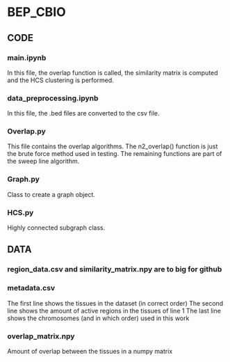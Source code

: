 # BEP_CBIO

## CODE
### main.ipynb
In this file, the overlap function is called, the similarity matrix is computed and the HCS clustering is performed.

### data_preprocessing.ipynb
In this file, the .bed files are converted to the csv file.

### Overlap.py
This file contains the overlap algorithms. 
The n2_overlap() function is just the brute force method used in testing.
The remaining functions are part of the sweep line algorithm.

### Graph.py
Class to create a graph object. 

### HCS.py
Highly connected subgraph class.

## DATA
### region_data.csv and similarity_matrix.npy are to big for github
### metadata.csv
The first line shows the tissues in the dataset (in correct order)
The second line shows the amount of active regions in the tissues of line 1
The last line shows the chromosomes (and in which order) used in this work

### overlap_matrix.npy
Amount of overlap between the tissues in a numpy matrix




